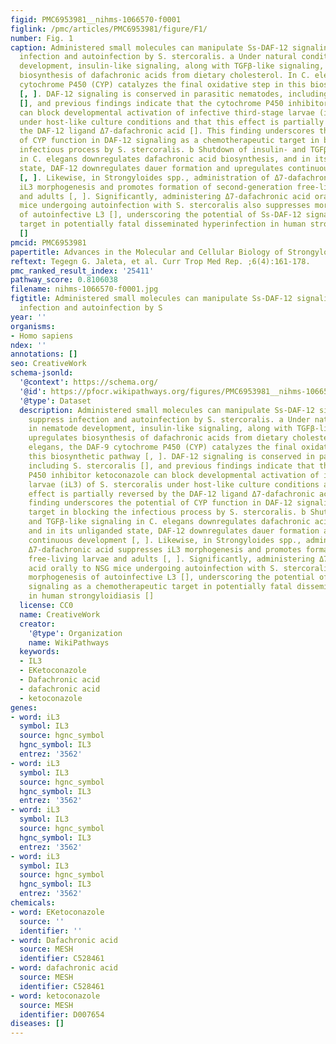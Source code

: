 ```yaml
---
figid: PMC6953981__nihms-1066570-f0001
figlink: /pmc/articles/PMC6953981/figure/F1/
number: Fig. 1
caption: Administered small molecules can manipulate Ss-DAF-12 signaling to suppress
  infection and autoinfection by S. stercoralis. a Under natural conditions in nematode
  development, insulin-like signaling, along with TGFβ-like signaling, upregulates
  biosynthesis of dafachronic acids from dietary cholesterol. In C. elegans, the DAF-9
  cytochrome P450 (CYP) catalyzes the final oxidative step in this biosynthetic pathway
  [, ]. DAF-12 signaling is conserved in parasitic nematodes, including S. stercoralis
  [], and previous findings indicate that the cytochrome P450 inhibitor ketoconazole
  can block developmental activation of infective third-stage larvae (iL3) of S. stercoralis
  under host-like culture conditions and that this effect is partially reversed by
  the DAF-12 ligand Δ7-dafachronic acid []. This finding underscores the potential
  of CYP function in DAF-12 signaling as a chemotherapeutic target in blocking the
  infectious process by S. stercoralis. b Shutdown of insulin- and TGFβ-like signaling
  in C. elegans downregulates dafachronic acid biosynthesis, and in its unliganded
  state, DAF-12 downregulates dauer formation and upregulates continuous development
  [, ]. Likewise, in Strongyloides spp., administration of Δ7-dafachronic acid suppresses
  iL3 morphogenesis and promotes formation of second-generation free-living larvae
  and adults [, ]. Significantly, administering Δ7-dafachronic acid orally to NSG
  mice undergoing autoinfection with S. stercoralis also suppresses morphogenesis
  of autoinfective L3 [], underscoring the potential of Ss-DAF-12 signaling as a chemotherapeutic
  target in potentially fatal disseminated hyperinfection in human strongyloidiasis
  []
pmcid: PMC6953981
papertitle: Advances in the Molecular and Cellular Biology of Strongyloides spp..
reftext: Tegegn G. Jaleta, et al. Curr Trop Med Rep. ;6(4):161-178.
pmc_ranked_result_index: '25411'
pathway_score: 0.8106038
filename: nihms-1066570-f0001.jpg
figtitle: Administered small molecules can manipulate Ss-DAF-12 signaling to suppress
  infection and autoinfection by S
year: ''
organisms:
- Homo sapiens
ndex: ''
annotations: []
seo: CreativeWork
schema-jsonld:
  '@context': https://schema.org/
  '@id': https://pfocr.wikipathways.org/figures/PMC6953981__nihms-1066570-f0001.html
  '@type': Dataset
  description: Administered small molecules can manipulate Ss-DAF-12 signaling to
    suppress infection and autoinfection by S. stercoralis. a Under natural conditions
    in nematode development, insulin-like signaling, along with TGFβ-like signaling,
    upregulates biosynthesis of dafachronic acids from dietary cholesterol. In C.
    elegans, the DAF-9 cytochrome P450 (CYP) catalyzes the final oxidative step in
    this biosynthetic pathway [, ]. DAF-12 signaling is conserved in parasitic nematodes,
    including S. stercoralis [], and previous findings indicate that the cytochrome
    P450 inhibitor ketoconazole can block developmental activation of infective third-stage
    larvae (iL3) of S. stercoralis under host-like culture conditions and that this
    effect is partially reversed by the DAF-12 ligand Δ7-dafachronic acid []. This
    finding underscores the potential of CYP function in DAF-12 signaling as a chemotherapeutic
    target in blocking the infectious process by S. stercoralis. b Shutdown of insulin-
    and TGFβ-like signaling in C. elegans downregulates dafachronic acid biosynthesis,
    and in its unliganded state, DAF-12 downregulates dauer formation and upregulates
    continuous development [, ]. Likewise, in Strongyloides spp., administration of
    Δ7-dafachronic acid suppresses iL3 morphogenesis and promotes formation of second-generation
    free-living larvae and adults [, ]. Significantly, administering Δ7-dafachronic
    acid orally to NSG mice undergoing autoinfection with S. stercoralis also suppresses
    morphogenesis of autoinfective L3 [], underscoring the potential of Ss-DAF-12
    signaling as a chemotherapeutic target in potentially fatal disseminated hyperinfection
    in human strongyloidiasis []
  license: CC0
  name: CreativeWork
  creator:
    '@type': Organization
    name: WikiPathways
  keywords:
  - IL3
  - EKetoconazole
  - Dafachronic acid
  - dafachronic acid
  - ketoconazole
genes:
- word: iL3
  symbol: IL3
  source: hgnc_symbol
  hgnc_symbol: IL3
  entrez: '3562'
- word: iL3
  symbol: IL3
  source: hgnc_symbol
  hgnc_symbol: IL3
  entrez: '3562'
- word: iL3
  symbol: IL3
  source: hgnc_symbol
  hgnc_symbol: IL3
  entrez: '3562'
- word: iL3
  symbol: IL3
  source: hgnc_symbol
  hgnc_symbol: IL3
  entrez: '3562'
chemicals:
- word: EKetoconazole
  source: ''
  identifier: ''
- word: Dafachronic acid
  source: MESH
  identifier: C528461
- word: dafachronic acid
  source: MESH
  identifier: C528461
- word: ketoconazole
  source: MESH
  identifier: D007654
diseases: []
---
```

